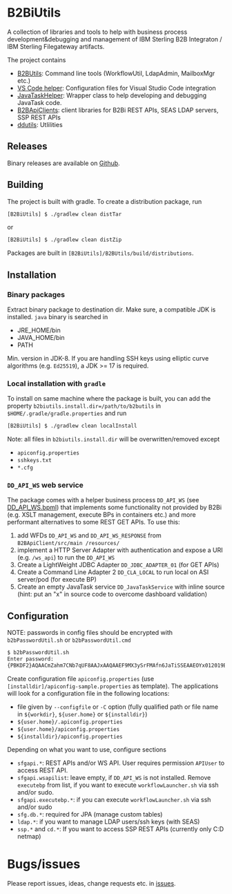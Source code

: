 # B2BiUtils

A collection of libraries and tools to help with business process development&debugging and management of IBM Sterling B2B Integraton / IBM Sterling Filegateway artifacts.

The project contains

* [B2BUtils](B2BUtils/README.md): Command line tools (WorkflowUtil, LdapAdmin, MailboxMgr etc.)
* [VS Code helper](.vscode/README.md): Configuration files for Visual Studio Code integration
* [JavaTaskHelper](JavaTaskHelper/README.md): Wrapper class to help developing and debugging JavaTask code.
* [B2BApiClients](B2BApiClients/README.md): client libraries for B2Bi REST APIs, SEAS LDAP servers, SSP REST APIs
* [ddutils](ddutils/README.md): Utlilities

## Releases

Binary releases are available on [Github](https://github.com/denkunddachte-agaffke/B2BiUtils/releases).

## Building

The project is built with gradle. To create a distribution package, run

```bash
[B2BiUtils] $ ./gradlew clean distTar
```

or

```bash
[B2BiUtils] $ ./gradlew clean distZip
```

Packages are built in `[B2BiUtils]/B2BUtils/build/distributions`.


## Installation

### Binary packages

Extract binary package to destination dir. Make sure, a compatible JDK is installed. `java` binary is searched in

* JRE_HOME/bin
* JAVA_HOME/bin
* PATH

Min. version in JDK-8. If you are handling SSH keys using elliptic curve algorithms (e.g. `Ed25519`), a JDK >= 17 is required.

### Local installation with `gradle`

To install on same machine where the package is built, you can add the property `b2biutils.install.dir=/path/to/b2butils` in `$HOME/.gradle/gradle.properties` and run 

```bash
[B2BiUtils] $ ./gradlew clean localInstall
```

Note: all files in `b2biutils.install.dir` will be overwritten/removed except

* `apiconfig.properties`
* `sshkeys.txt`
* `*.cfg`

### `DD_API_WS` web service

The package comes with a helper business process `DD_API_WS` (see [DD_API_WS.bpml](B2BApiClient/src/main/resources/DD_API_WS.bpml)) that implements some functionality not provided by B2Bi (e.g. XSLT management, execute BPs in containers etc.) and more performant alternatives to some REST GET APIs. To use this:

1. add WFDs `DD_API_WS` and `DD_API_WS_RESPONSE` from `B2BApiClient/src/main
/resources/`
2. implement a HTTP Server Adapter with authentication and expose a URI (e.g. `/ws_api`) to run the `DD_API_WS`
3. Create a LightWeight JDBC Adapter `DD_JDBC_ADAPTER_01` (for GET APIs)
4. Create a Command Line Adapter 2 `DD_CLA_LOCAL` to run local on ASI server/pod (for execute BP)
5. Create an empty JavaTask service `DD_JavaTaskService` with inline source (hint: put an "x" in source code to overcome dashboard validation)

## Configuration

NOTE: passwords in config files should be encrypted with `b2bPasswordUtil.sh` or `b2bPasswordUtil.cmd`

```bash
$ b2bPasswordUtil.sh
Enter password:
{PBKDF2}AQAACmZahm7CNb7qUF8AAJxAAQAAEF9MX3ySrFMAfn6JaTiSSEAAEOYx012019BB9CdoKApS7oo=
```

Create configuration file `apiconfig.properties` (use `[installdir]/apiconfig-sample.properties` as template). The applications will look for a configuration file in the following locations:

* file given by `--configfile` or `-C` option (fully qualified path or file name in `${workdir}`, `${user.home}` or `${installdir}`)
* `${user.home}/.apiconfig.properties`
* `${user.home}/apiconfig.properties`
* `${installdir}/apiconfig.properties`

Depending on what you want to use, configure sections

* `sfgapi.*`: REST APIs and/or WS API. User requires permission `APIUser` to access REST API.
* `sfgapi.wsapilist`: leave empty, if `DD_API_WS` is not installed. Remove `executebp` from list, if you want to execute `workflowLauncher.sh` via ssh and/or sudo.
* `sfgapi.executebp.*`: if you can execute `workflowLauncher.sh` via ssh and/or sudo
* `sfg.db.*`: required for JPA (manage custom tables)
* `ldap.*`: if you want to manage LDAP users/ssh keys (with SEAS)
* `ssp.*` and `cd.*`: If you want to access SSP REST APIs (currently only C:D netmap)

# Bugs/issues

Please report issues, ideas, change requests etc. in [issues](https://github.com/denkunddachte-agaffke/B2BiUtils/issues).
